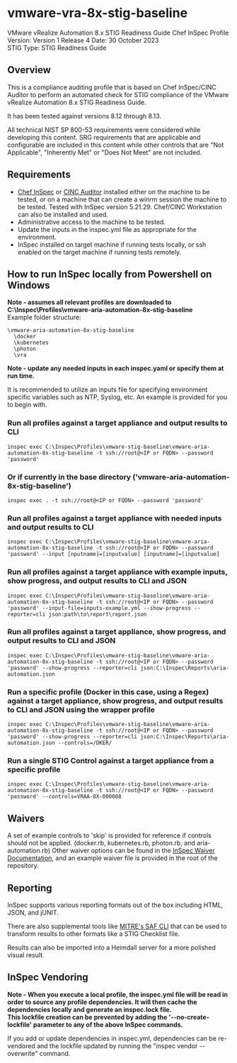 # vmware-vra-8x-stig-baseline
VMware vRealize Automation 8.x STIG Readiness Guide Chef InSpec Profile  
Version: Version 1 Release 4 Date: 30 October 2023  
STIG Type: STIG Readiness Guide  

## Overview
This is a compliance auditing profile that is based on Chef InSpec/CINC Auditor to perform an automated check for STIG compliance of the VMware vRealize Automation 8.x STIG Readiness Guide.

It has been tested against versions 8.12 through 8.13. 

All technical NIST SP 800-53 requirements were considered while developing this content. SRG requirements that are applicable and configurable are included in this content while other controls that are "Not Applicable", "Inherently Met" or "Does Not Meet" are not included.

## Requirements

- [Chef InSpec](https://downloads.chef.io/tools/inspec) or [CINC Auditor](https://cinc.sh/start/auditor/) installed either on the machine to be tested, or on a machine that can create a winrm session the machine to be tested. Tested with InSpec version 5.21.29. Chef/CINC Workstation can also be installed and used.
- Administrative access to the machine to be tested.
- Update the inputs in the inspec.yml file as appropriate for the environment.
- InSpec installed on target machine if running tests locally, or ssh enabled on the target machine if running tests remotely.

## How to run InSpec locally from Powershell on Windows

**Note - assumes all relevant profiles are downloaded to C:\Inspec\Profiles\vmware-aria-automation-8x-stig-baseline**  
Example folder structure:  
```
\vmware-aria-automation-8x-stig-baseline  
  \docker  
  \kubernetes  
  \photon  
  \vra  
```
**Note - update any needed inputs in each inspec.yaml or specify them at run time.**  

It is recommended to utilize an inputs file for specifying environment specific variables such as NTP, Syslog, etc. An example is provided for you to begin with.  

### Run all profiles against a target appliance and output results to CLI
```
inspec exec C:\Inspec\Profiles\vmware-stig-baseline\vmware-aria-automation-8x-stig-baseline -t ssh://root@<IP or FQDN> --password 'password'
```

### Or if currently in the base directory ('vmware-aria-automation-8x-stig-baseline')
```
inspec exec . -t ssh://root@<IP or FQDN> --password 'password'
```

### Run all profiles against a target appliance with needed inputs and output results to CLI
```
inspec exec C:\Inspec\Profiles\vmware-stig-baseline\vmware-aria-automation-8x-stig-baseline -t ssh://root@<IP or FQDN> --password 'password' --input [nputname]=[inputvalue] [inputname]=[inputvalue]
```

### Run all profiles against a target appliance with example inputs, show progress, and output results to CLI and JSON
```
inspec exec C:\Inspec\Profiles\vmware-stig-baseline\vmware-aria-automation-8x-stig-baseline -t ssh://root@<IP or FQDN> --password 'password' --input-file=inputs-example.yml --show-progress --reporter=cli json:path\to\report\report.json
```

### Run all profiles against a target appliance, show progress, and output results to CLI and JSON
```
inspec exec C:\Inspec\Profiles\vmware-stig-baseline\vmware-aria-automation-8x-stig-baseline -t ssh://root@<IP or FQDN> --password 'password' --show-progress --reporter=cli json:C:\Inspec\Reports\aria-automation.json
```

### Run a specific profile (Docker in this case, using a Regex) against a target appliance, show progress, and output results to CLI and JSON using the wrapper profile
```
inspec exec C:\Inspec\Profiles\vmware-stig-baseline\vmware-aria-automation-8x-stig-baseline -t ssh://root@<IP or FQDN> --password 'password' --show-progress --reporter=cli json:C:\Inspec\Reports\aria-automation.json --controls=/DKER/
```

### Run a single STIG Control against a target appliance from a specific profile
```
inspec exec C:\Inspec\Profiles\vmware-stig-baseline\vmware-aria-automation-8x-stig-baseline -t ssh://root@<IP or FQDN> --password 'password' --controls=VRAA-8X-000008
```

## Waivers
A set of example controls to 'skip' is provided for reference if controls should not be applied. (docker.rb, kubernetes.rb, photon.rb, and aria-automation.rb)
Other waiver options can be found in the [InSpec Waiver Documentation](https://docs.chef.io/inspec/waivers/), and an example waiver file is provided in the root of the repository.  

## Reporting
InSpec supports various reporting formats out of the box including HTML, JSON, and jUNIT.  

There are also supplemental tools like [MITRE's SAF CLI](https://github.com/mitre/saf) that can be used to transform results to other formats like a STIG Checklist file.  

Results can also be imported into a Heimdall server for a more polished visual result.

## InSpec Vendoring

**Note - When you execute a local profile, the inspec.yml file will be read in order to source any profile dependencies. It will then cache the dependencies locally and generate an inspec.lock file.**  
**This lockfile creation can be prevented by adding the '--no-create-lockfile' parameter to any of the above InSpec commands.**

If you add or update dependencies in inspec.yml, dependencies can be re-vendored and the lockfile updated by running the "inspec vendor --overwrite" command.